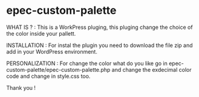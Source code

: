# epec-custom-palette

WHAT IS ? : 
This is a WorkPress pluging,
this pluging change the choice of the color inside your pallett.

INSTALLATION : 
For instal the plugin you need to download the file zip and add in your WordPress environment.

PERSONALIZATION : 
For change the color what do you like go in epec-custom-palette/epec-custom-palette.php and change the exdecimal color code and change in style.css too. 


Thank you ! 

